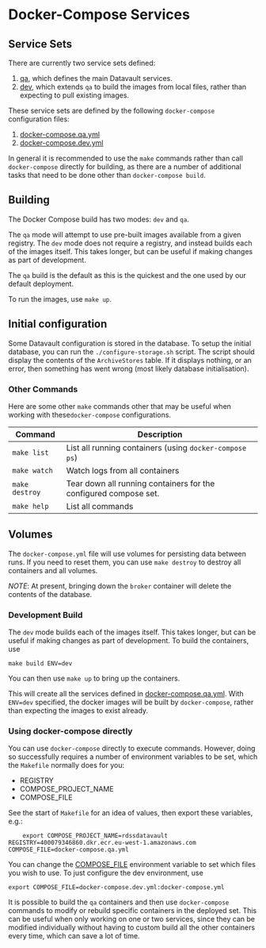 # Docker-Compose Services

## Service Sets

There are currently two service sets defined:

1. [qa](qa), which defines the main Datavault services.
1. [dev](dev), which extends `qa` to build the images from local files, rather than expecting to pull existing images.

These service sets are defined by the following `docker-compose` configuration files:

1. [docker-compose.qa.yml](docker-compose.qa.yml)
1. [docker-compose.dev.yml](docker-compose.dev.yml)

In general it is recommended to use the `make` commands rather than call `docker-compose` directly for building, as there are a number of additional tasks that need to be done other than `docker-compose build`.

## Building

The Docker Compose build has two modes: `dev` and `qa`.

The `qa` mode will attempt to use pre-built images available from a given registry. The `dev` mode does not require a registry, and instead builds each of the images itself. This takes longer, but can be useful if making changes as part of development.

The `qa` build is the default as this is the quickest and the one used by our default deployment.

To run the images, use `make up`.

## Initial configuration

Some Datavault configuration is stored in the database.
To setup the initial database, you can run the `./configure-storage.sh` script.
The script should display the contents of the `ArchiveStores` table.
If it displays nothing, or an error, then something has went wrong (most likely database initialisation).

### Other Commands

Here are some other `make` commands other that may be useful when working with these`docker-compose` configurations.

| Command | Description |
|---|---|
| `make list` | List all running containers (using `docker-compose ps`) |
| `make watch` | Watch logs from all containers |
| `make destroy` | Tear down all running containers for the configured compose set. |
| `make help` | List all commands |

## Volumes

The `docker-compose.yml` file will use volumes for persisting data between runs.
If you need to reset them, you can use `make destroy` to destroy all containers and all volumes.

*NOTE*: At present, bringing down the `broker` container will delete the contents of the database.

### Development Build

The `dev` mode builds each of the images itself. This takes longer, but can be useful if making changes as part of development.
To build the containers, use

	make build ENV=dev

You can then use `make up` to bring up the containers.

This will create all the services defined in [docker-compose.qa.yml](docker-compose.qa.yml). With `ENV=dev` specified, the docker images will be built by `docker-compose`, rather than expecting the images to exist already.

### Using docker-compose directly

You can use `docker-compose` directly to execute commands.
However, doing so successfully requires a number of environment variables to be set, which the `Makefile` normally does for you:

* REGISTRY
* COMPOSE_PROJECT_NAME
* COMPOSE_FILE

See the start of `Makefile` for an idea of values, then export these variables, e.g.:

        export COMPOSE_PROJECT_NAME=rdssdatavault REGISTRY=400079346860.dkr.ecr.eu-west-1.amazonaws.com COMPOSE_FILE=docker-compose.qa.yml

You can change the [COMPOSE_FILE](https://docs.docker.com/compose/reference/envvars/) environment variable to set which files you wish to use. To just configure the dev environment, use

	export COMPOSE_FILE=docker-compose.dev.yml:docker-compose.yml

It is possible to build the `qa` containers and then use `docker-compose` commands to modify or rebuild specific containers in the deployed set. This can be useful when only working on one or two services, since they can be modified individually without having to custom build all the other containers every time, which can save a lot of time.
